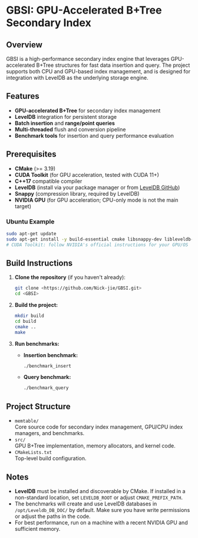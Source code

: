 # GBSI: GPU-Accelerated B+Tree Secondary Index

## Overview

GBSI is a high-performance secondary index engine that leverages GPU-accelerated B+Tree structures for fast data insertion and query. The project supports both CPU and GPU-based index management, and is designed for integration with LevelDB as the underlying storage engine.

## Features

- **GPU-accelerated B+Tree** for secondary index management
- **LevelDB** integration for persistent storage
- **Batch insertion** and **range/point queries**
- **Multi-threaded** flush and conversion pipeline
- **Benchmark tools** for insertion and query performance evaluation

## Prerequisites

- **CMake** (>= 3.19)
- **CUDA Toolkit** (for GPU acceleration, tested with CUDA 11+)
- **C++17** compatible compiler
- **LevelDB** (install via your package manager or from [LevelDB GitHub](https://github.com/google/leveldb))
- **Snappy** (compression library, required by LevelDB)
- **NVIDIA GPU** (for GPU acceleration; CPU-only mode is not the main target)

### Ubuntu Example

```bash
sudo apt-get update
sudo apt-get install -y build-essential cmake libsnappy-dev libleveldb-dev
# CUDA Toolkit: follow NVIDIA's official instructions for your GPU/OS
```

## Build Instructions

1. **Clone the repository** (if you haven't already):

    ```bash
    git clone <https://github.com/Nick-jie/GBSI.git>
    cd <GBSI>
    ```

2. **Build the project:**

    ```bash
    mkdir build
    cd build
    cmake ..
    make
    ```

3. **Run benchmarks:**

    - **Insertion benchmark:**
      ```bash
      ./benchmark_insert
      ```
    - **Query benchmark:**
      ```bash
      ./benchmark_query
      ```

## Project Structure

- `memtable/`  
  Core source code for secondary index management, GPU/CPU index managers, and benchmarks.
- `src/`  
  GPU B+Tree implementation, memory allocators, and kernel code.
- `CMakeLists.txt`  
  Top-level build configuration.

## Notes

- **LevelDB** must be installed and discoverable by CMake. If installed in a non-standard location, set `LEVELDB_ROOT` or adjust `CMAKE_PREFIX_PATH`.
- The benchmarks will create and use LevelDB databases in `/opt/Leveldb_DB_DOC/` by default. Make sure you have write permissions or adjust the paths in the code.
- For best performance, run on a machine with a recent NVIDIA GPU and sufficient memory.

